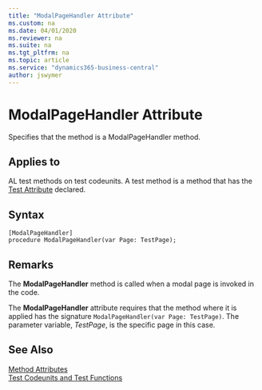```yaml
---
title: "ModalPageHandler Attribute"
ms.custom: na
ms.date: 04/01/2020
ms.reviewer: na
ms.suite: na
ms.tgt_pltfrm: na
ms.topic: article
ms.service: "dynamics365-business-central"
author: jswymer
---
```


# ModalPageHandler Attribute

Specifies that the method is a ModalPageHandler method.

## Applies to  
AL test methods on test codeunits. A test method is a method that has the [Test Attribute](devenv-test-attribute.md) declared. 

## Syntax  
  
```  
[ModalPageHandler]
procedure ModalPageHandler(var Page: TestPage);
```    
  
## Remarks

The **ModalPageHandler** method is called when a modal page is invoked in the code.

The **ModalPageHandler** attribute requires that the method where it is applied has the signature `ModalPageHandler(var Page: TestPage)`. The parameter variable, *TestPage*, is the specific page in this case.

## See Also  
[Method Attributes](devenv-method-attributes.md)  
[Test Codeunits and Test Functions](../devenv-test-codeunits-and-test-methods.md)